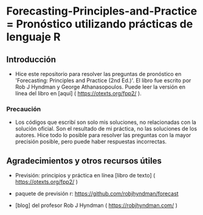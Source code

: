 # Forecasting-Principles-and-Practice = Pronóstico utilizando prácticas de lenguaje R

## Introducción

- Hice este repositorio para resolver las preguntas de pronóstico en 'Forecasting: Principles and Practice (2nd Ed.)'. El libro fue escrito por Rob J Hyndman y George Athanasopoulos. Puede leer la versión en línea del libro en [aquí] ( https://otexts.org/fpp2/ ).

### Precaución

- Los códigos que escribí son solo mis soluciones, no relacionadas con la solución oficial. Son el resultado de mi práctica, no las soluciones de los autores. Hice todo lo posible para resolver las preguntas con la mayor precisión posible, pero puede haber respuestas incorrectas.


## Agradecimientos y otros recursos útiles

- Previsión: principios y práctica en línea [libro de texto] ( https://otexts.org/fpp2/ )

- paquete de previsión r: https://github.com/robjhyndman/forecast

- [blog] del profesor Rob J Hyndman ( https://robjhyndman.com/ )
